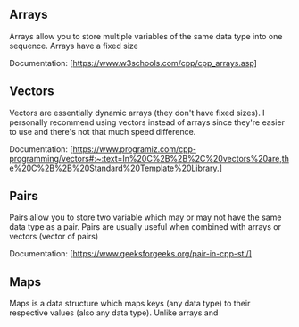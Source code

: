 ## Arrays
Arrays allow you to store multiple variables of the same data type into one sequence. Arrays have a fixed size

Documentation: [https://www.w3schools.com/cpp/cpp_arrays.asp]

## Vectors
Vectors are essentially dynamic arrays (they don't have fixed sizes). I personally recommend using vectors instead of arrays since they're easier to use and there's not that much speed difference.

Documentation: [https://www.programiz.com/cpp-programming/vectors#:~:text=In%20C%2B%2B%2C%20vectors%20are,the%20C%2B%2B%20Standard%20Template%20Library.]

## Pairs
Pairs allow you to store two variable which may or may not have the same data type as a pair. Pairs are usually useful when combined with arrays or vectors (vector of pairs)

Documentation: [https://www.geeksforgeeks.org/pair-in-cpp-stl/]

## Maps
Maps is a data structure which maps keys (any data type) to their respective values (also any data type). Unlike arrays and


